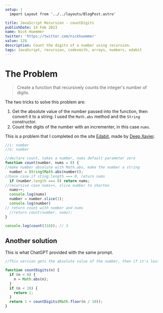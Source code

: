 ```yaml
---
setup: |
  import Layout from '../../layouts/BlogPost.astro'

title: JavaScript Recursion - countDigits
publishDate: 14 Feb 2023
name: Nick Huemmer
twitter: 'https://twitter.com/nickhuemmer'
value: 128
description: Count the digits of a number using recursion.
tags: JavaScript, recursion, codesmith, arrays, numbers, edabit
---
```


# The Problem

>Create a function that recursively counts the integer's number of digits.

The two tricks to solve this problem are: 

1. Get the absolute value of the number passed into the function, then convert it to a string.  I used the `Math.abs` method and the `String` constructor.
2. Count the digits of the number with an incrementer, in this case `nums`.

This is a problem that I completed on the site [Edabit](https://edabit.com/challenge/uL2Hi8Aj3FDgW9F7q), made by [Deep Xavier](https://edabit.com/user/a777e8chPvJkY3tKa).

```javascript
//i: number
//o: number

//declare count, takes a number, nums default parameter zero
function count(number, nums = 0) {
//make number absolute with Math.abs, make the number a string
  number = String(Math.abs(number));
//base case if sting.length === 0, return nums
  if (number.length === 0) return nums;
//recursive case nums++, slice number to shorten
  nums++;
  console.log(nums)
  number = number.slice(1);
  console.log(number)
// return count with number and nums
  //return count(number, nums);
}

console.log(count(318)); // 3
```

## Another solution 
This is what ChatGPT provided with the same prompt.

```javascript
//This version gets the absolute value of the number, then if it's less than 10, will return 1.  If greater than 10, it adds one to the recursive result of countDigits until it's less than 10.

function countDigits(n) {
  if (n < 0) {
    n = Math.abs(n);
  }
  if (n < 10) {
    return 1;
  }
  return 1 + countDigits(Math.floor(n / 10));
}

```